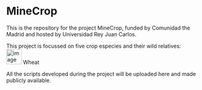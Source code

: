 # MineCrop

This is the repository for the project MineCrop, funded by Comunidad the Madrid and hosted by Universidad Rey Juan Carlos. 

This project is focussed on five crop especies and their wild relatives:
<img width="40" alt="image" src="https://github.com/user-attachments/assets/9e3b9bca-dd01-4c53-9979-e60fb3933745" /> Wheat

All the scripts developed during the project will be uploaded here and made publicly available.
